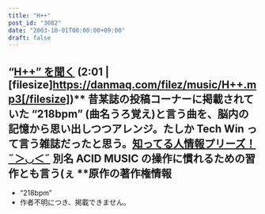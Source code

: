 ```yaml
---
title: "H++"
post_id: "3082"
date: "2003-10-01T00:00:00+09:00"
draft: false
---
```



## “[H++” を聞く](/filez/music/H++.mp3) (2:01 | [filesize]https://danmaq.com/filez/music/H++.mp3[/filesize])** 昔某誌の投稿コーナーに掲載されていた “218bpm” (曲名うろ覚え)と言う曲を、脳内の記憶から思い出しつつアレンジ。たしか Tech Win って言う雑誌だったと思う。[知ってる人情報プリーズ！ ˶＞◡＜˶](https://twitter.com/danmaq) 別名 ACID MUSIC の操作に慣れるための習作とも言う(ぇ  **原作の著作権情報

  * “218bpm”
  * 作者不明につき、掲載できません。
